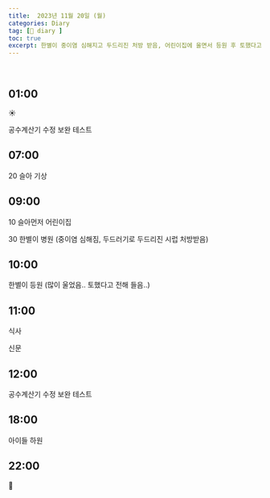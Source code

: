 ```yaml
---
title:  2023년 11월 20일 (월)
categories: Diary
tag: [📒 diary ]
toc: true
excerpt: 한별이 중이염 심해지고 두드리진 처방 받음, 어린이집에 울면서 등원 후 토했다고 함
---
```

​
## 01:00

☀️ 

공수계산기 수정 보완 테스트

## 07:00

20 슬아 기상

## 09:00

10 슬아먼저 어린이집

30 한별이 병원 (중이염 심해짐, 두드러기로 두드리진 시럽 처방받음)

## 10:00

한별이 등원 (많이 울었음.. 토했다고 전해 들음..)

## 11:00

식사

신문

## 12:00

공수계산기 수정 보완 테스트

## 18:00

아이들 하원

## 22:00

🌙

<br><br><br>